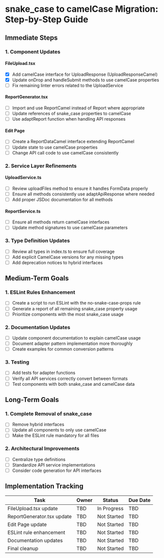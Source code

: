 # snake_case to camelCase Migration: Step-by-Step Guide

## Immediate Steps

### 1. Component Updates

#### FileUpload.tsx
- [x] Add camelCase interface for UploadResponse (UploadResponseCamel)
- [x] Update onDrop and handleSubmit methods to use camelCase properties
- [ ] Fix remaining linter errors related to the UploadService

#### ReportGenerator.tsx
- [ ] Import and use ReportCamel instead of Report where appropriate
- [ ] Update references of snake_case properties to camelCase
- [ ] Use adaptReport function when handling API responses

#### Edit Page
- [ ] Create a ReportDataCamel interface extending ReportCamel
- [ ] Update state to use camelCase properties
- [ ] Change API call code to use camelCase consistently

### 2. Service Layer Refinements

#### UploadService.ts
- [ ] Review uploadFiles method to ensure it handles FormData properly
- [ ] Ensure all methods consistently use adaptApiResponse where needed
- [ ] Add proper JSDoc documentation for all methods

#### ReportService.ts
- [ ] Ensure all methods return camelCase interfaces
- [ ] Update method signatures to use camelCase parameters

### 3. Type Definition Updates

- [ ] Review all types in index.ts to ensure full coverage
- [ ] Add explicit CamelCase versions for any missing types
- [ ] Add deprecation notices to hybrid interfaces

## Medium-Term Goals

### 1. ESLint Rules Enhancement

- [ ] Create a script to run ESLint with the no-snake-case-props rule
- [ ] Generate a report of all remaining snake_case property usage
- [ ] Prioritize components with the most snake_case usage

### 2. Documentation Updates

- [ ] Update component documentation to explain camelCase usage
- [ ] Document adapter pattern implementation more thoroughly
- [ ] Create examples for common conversion patterns

### 3. Testing

- [ ] Add tests for adapter functions
- [ ] Verify all API services correctly convert between formats
- [ ] Test components with both snake_case and camelCase data

## Long-Term Goals

### 1. Complete Removal of snake_case

- [ ] Remove hybrid interfaces
- [ ] Update all components to only use camelCase
- [ ] Make the ESLint rule mandatory for all files

### 2. Architectural Improvements

- [ ] Centralize type definitions
- [ ] Standardize API service implementations
- [ ] Consider code generation for API interfaces

## Implementation Tracking

| Task | Owner | Status | Due Date |
|------|-------|--------|----------|
| FileUpload.tsx update | TBD | In Progress | TBD |
| ReportGenerator.tsx update | TBD | Not Started | TBD |
| Edit Page update | TBD | Not Started | TBD |
| ESLint rule enhancement | TBD | Not Started | TBD |
| Documentation updates | TBD | Not Started | TBD |
| Final cleanup | TBD | Not Started | TBD | 